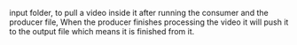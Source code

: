 input folder, to pull a video inside it after running the consumer and the producer file, When the producer finishes processing the video it will push it to the output file which means it is finished from it.
